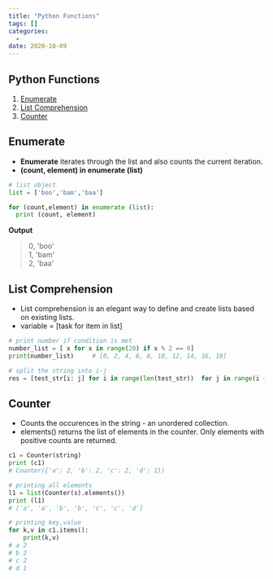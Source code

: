 ```yaml
---
title: "Python Functions"
tags: []
categories:
  -  
date: 2020-10-09
---
```


## **Python Functions**

1. [Enumerate](#enumerate)   
2. [List Comprehension](#list-comprehension)  
3. [Counter](#counter)


## Enumerate
- **Enumerate** iterates through the list and also counts the current iteration.
- **(count, element) in enumerate (list)**


```python
# list object
list = ['boo','bam','baa']   

for (count,element) in enumerate (list):
  print (count, element)
```

**Output**
> 0, 'boo'  
> 1, 'bam'  
> 2, 'baa'  




## List Comprehension
- List comprehension is an elegant way to define and create lists based on existing lists.  
- variable = [task for item in list]

```Python
# print number if condition is met
number_list = [ x for x in range(20) if x % 2 == 0]
print(number_list)     # [0, 2, 4, 6, 8, 10, 12, 14, 16, 18]
```

```Python
# split the string into i-j
res = [test_str[i: j] for i in range(len(test_str))  for j in range(i + 1, len(test_str) + 1)]
```


## Counter
- Counts the occurences in the string -  an unordered collection.
- elements() returns the list of elements in the counter. Only elements with positive counts are returned.

```Python
c1 = Counter(string)
print (c1)
# Counter({'a': 2, 'b': 2, 'c': 2, 'd': 1})

# printing all elements
l1 = list(Counter(s).elements())
print (l1)
# ['a', 'a', 'b', 'b', 'c', 'c', 'd']

# printing key,value
for k,v in c1.items():
    print(k,v)
# a 2
# b 2
# c 2
# d 1
```
